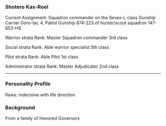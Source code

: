 ### Shotero Kax-Roel

Current Assignment: Squadron commander on the Sevex-L class Gunship Carrier Goro-tac 4, Patrol Gunship 874-223 of hunter/scout squadron 147-653-HS

Warrior strata Rank: Master Squadron commander 3rd class

Social strata Rank: Able warrior specialist 5th class

Pilot strata Rank: Able Pilot 1st class

Administrator strata Rank: Master Adjudicator 2nd class

--------------------

### Personality Profile

flaws: indecisive with life direction


### Background

From a family of Honored Governors
